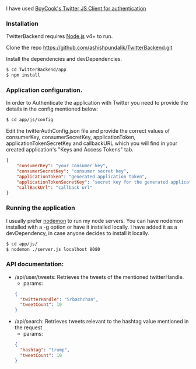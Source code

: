 I have used [BoyCook's Twitter JS Client for authentication](https://github.com/BoyCook/TwitterJSClient)

### Installation

TwitterBackend requires [Node.js](https://nodejs.org/) v4+ to run.

Clone the repo https://github.com/ashishpundalik/TwitterBackend.git

Install the dependencies and devDependencies.

```sh
$ cd TwitterBackend/app
$ npm install
```

### Application configuration.

In order to Authenticate the application with Twitter you need to provide the details in the config mentioned below:
```sh
$ cd app/js/config
```
Edit the twitterAuthConfig.json file and provide the correct values of consumerKey, consumerSecretKey,
applicationToken, applicationTokenSecretKey and callbackURL which you will find in your created application's "Keys and Access Tokens" tab.
```json
{
	"consumerKey": "your consumer key",
	"consumerSecretKey": "consumer secret key",
	"applicationToken": "generated application token",
	"applicationTokenSecretKey": "secret key for the generated application token",
	"callBackUrl": "callback url"
}
```

### Running the application

I usually prefer [nodemon](https://www.npmjs.com/package/nodemon) to run my node servers.
You can have nodemon installed with a -g option or have it installed locally. I have added it as a devDependency, in case anyone decides to install it locally.

```sh
$ cd app/js/
$ nodemon ./server.js localhost 8080
```

### API documentation:

  - /api/user/tweets: Retrieves the tweets of the mentioned twitterHandle.
    - params:
    ```json
    {
      "twitterHandle": "Srbachchan",
      "tweetCount": 10
    }
    ```
  - /api/search: Retrieves tweets relevant to the hashtag value mentioned in the request
    - params:
    ```json
    {
      "hashtag": "trump",
      "tweetCount": 10
    }
    ```
